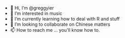 - 👋 Hi, I’m @greggyier
- 👀 I’m interested in music
- 🌱 I’m currently learning how to deal with R and stuff
- 💞️ I’m looking to collaborate on Chinese matters
- 📫 How to reach me ... you'll know how to.

<!---
greggyier/greggyier is a ✨ special ✨ repository because its `README.md` (this file) appears on your GitHub profile.
You can click the Preview link to take a look at your changes.
--->
